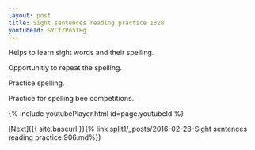```yaml
---
layout: post
title: Sight sentences reading practice 1328
youtubeId: SYCfZPo5fHg
---
```

 
 
Helps to learn sight words and their spelling.

Opportunitiy to repeat the spelling. 

Practice spelling. 
 
Practice for spelling bee competitions. 
 
{% include youtubePlayer.html id=page.youtubeId %}
 
 

[Next]({{ site.baseurl }}{% link  split1/_posts/2016-02-28-Sight sentences reading practice 906.md%})
 
